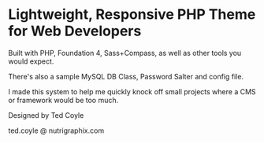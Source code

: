 Lightweight, Responsive PHP Theme for Web Developers
=================

Built with PHP, Foundation 4, Sass+Compass, as well as other tools you would expect.

There's also a sample MySQL DB Class, Password Salter and config file.

I made this system to help me quickly knock off small projects where a CMS or framework would be too much.

Designed by Ted Coyle

ted.coyle @ nutrigraphix.com


